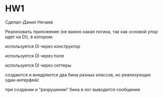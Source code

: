 # HW1
Сделал-Данил Нечаев

Реализовать приложение (не важно какая логика, так как основой упор идет на DI), в котором:

используется DI через конструктор
	
используется DI через поле

используется DI через сеттеры

создаются и внедряются два бина разных классов, но реализующих один интерфейс

при создании и “разрушении” бина в лог выводится сообщение
